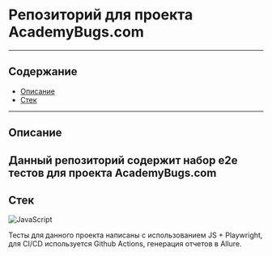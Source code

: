 # Репозиторий для проекта AcademyBugs.com
---
## Содержание
- [Описание](#Описание)
- [Стек](#Стек)




---
## Описание
Данный репозиторий содержит набор e2e тестов для проекта AcademyBugs.com
---
## Стек
![JavaScript](https://icongr.am/devicon/javascript-original.svg?size=50&color=currentColor)



Тесты для данного проекта написаны с использованием JS + Playwright, для CI/CD используется Github Actions, генерация отчетов в Allure.
